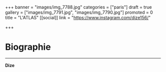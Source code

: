 +++
banner = "images/img_7788.jpg"
categories = ["paris"]
draft = true
gallery = ["images/img_7791.jpg", "images/img_7790.jpg"]
promoted = 0
title = "L'ATLAS"
[[social]]
link = "https://www.instagram.com/dize156/"

+++
# Biographie
---

**Dize**